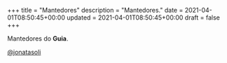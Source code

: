 +++
title = "Mantedores"
description = "Mantedores."
date = 2021-04-01T08:50:45+00:00
updated = 2021-04-01T08:50:45+00:00
draft = false
+++

Mantedores do **Guia**.

[@jonatasoli](https://github.com/jonatasoli)

